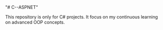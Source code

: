 "# C--ASPNET" 

This repository is only for C# projects. It focus on my continuous learning on advanced OOP concepts. 
